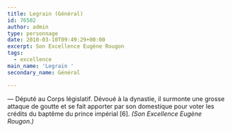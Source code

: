 ```yaml
---
title: Legrain (Général)
id: 76502
author: admin
type: personnage
date: 2010-03-10T09:49:29+00:00
excerpt: Son Excellence Eugène Rougon
tags:
  - excellence
main_name: 'Legrain '
secondary_name: Général

---
```

— Député au Corps législatif. Dévoué à la dynastie, il surmonte une grosse attaque de goutte et se fait apporter par son domestique pour voter les crédits du baptême du prince impérial [6]. _(Son Excellence Eugène Rougon.)_